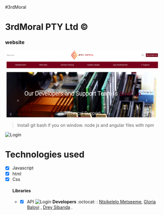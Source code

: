 #3rdMoral
# 3rdMoral PTY Ltd :copyright:
### website

 ![Login](look.png)
> Install git bash if you on window. node js and angular files with npm<br>


![Login](look2.ng)
# Technologies used 
- [x] Javascript  <br>
- [x] html <br>
- [x] Css  <br>
    #### Libraries
   * - [x] API
  ![Login](look3.ng)
__Developers__ :octocat: : [Ntsikelelo Metseeme](https://github.com/Ntsikelel/), 
[Gloria Baloyi](https://github.com/gbaloyi/) ,
[Drey Sibanda](https://github.com/lsibanda/) . 


